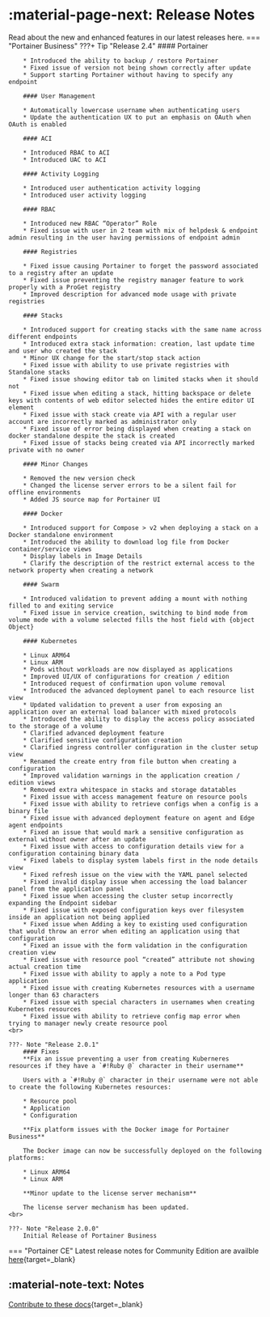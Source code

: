 # :material-page-next: Release Notes

Read about the new and enhanced features in our latest releases here.
=== "Portainer Business"
    ???+ Tip "Release 2.4"
        #### Portainer
        
        * Introduced the ability to backup / restore Portainer
        * Fixed issue of version not being shown correctly after update
        * Support starting Portainer without having to specify any endpoint

        #### User Management

        * Automatically lowercase username when authenticating users
        * Update the authentication UX to put an emphasis on OAuth when OAuth is enabled

        #### ACI

        * Introduced RBAC to ACI
        * Introduced UAC to ACI

        #### Activity Logging

        * Introduced user authentication activity logging
        * Introduced user activity logging

        #### RBAC

        * Introduced new RBAC “Operator” Role
        * Fixed issue with user in 2 team with mix of helpdesk & endpoint admin resulting in the user having permissions of endpoint admin

        #### Registries

        * Fixed issue causing Portainer to forget the password associated to a registry after an update
        * Fixed issue preventing the registry manager feature to work properly with a ProGet registry
        * Improved description for advanced mode usage with private registries

        #### Stacks
    
        * Introduced support for creating stacks with the same name across different endpoints
        * Introduced extra stack information: creation, last update time and user who created the stack
        * Minor UX change for the start/stop stack action
        * Fixed issue with ability to use private registries with Standalone stacks
        * Fixed issue showing editor tab on limited stacks when it should not
        * Fixed issue when editing a stack, hitting backspace or delete keys with contents of web editor selected hides the entire editor UI element
        * Fixed issue with stack create via API with a regular user account are incorrectly marked as administrator only
        * Fixed issue of error being displayed when creating a stack on docker standalone despite the stack is created
        * Fixed issue of stacks being created via API incorrectly marked private with no owner

        #### Minor Changes

        * Removed the new version check  
        * Changed the license server errors to be a silent fail for offline environments
        * Added JS source map for Portainer UI

        #### Docker

        * Introduced support for Compose > v2 when deploying a stack on a Docker standalone environment
        * Introduced the ability to download log file from Docker container/service views
        * Display labels in Image Details
        * Clarify the description of the restrict external access to the network property when creating a network

        #### Swarm

        * Introduced validation to prevent adding a mount with nothing filled to and exiting service
        * Fixed issue in service creation, switching to bind mode from volume mode with a volume selected fills the host field with {object Object}

        #### Kubernetes

        * Linux ARM64
        * Linux ARM
        * Pods without workloads are now displayed as applications
        * Improved UI/UX of configurations for creation / edition
        * Introduced request of confirmation upon volume removal
        * Introduced the advanced deployment panel to each resource list view
        * Updated validation to prevent a user from exposing an application over an external load balancer with mixed protocols
        * Introduced the ability to display the access policy associated to the storage of a volume
        * Clarified advanced deployment feature
        * Clarified sensitive configuration creation
        * Clarified ingress controller configuration in the cluster setup view
        * Renamed the create entry from file button when creating a configuration
        * Improved validation warnings in the application creation / edition views
        * Removed extra whitespace in stacks and storage datatables
        * Fixed issue with access management feature on resource pools
        * Fixed issue with ability to retrieve configs when a config is a binary file
        * Fixed issue with advanced deployment feature on agent and Edge agent endpoints
        * Fixed an issue that would mark a sensitive configuration as external without owner after an update
        * Fixed issue with access to configuration details view for a configuration containing binary data
        * Fixed labels to display system labels first in the node details view
        * Fixed refresh issue on the view with the YAML panel selected
        * Fixed invalid display issue when accessing the load balancer panel from the application panel
        * Fixed issue when accessing the cluster setup incorrectly expanding the Endpoint sidebar
        * Fixed issue with exposed configuration keys over filesystem inside an application not being applied
        * Fixed issue when Adding a key to existing used configuration that would throw an error when editing an application using that configuration
        * Fixed an issue with the form validation in the configuration creation view
        * Fixed issue with resource pool “created” attribute not showing actual creation time
        * Fixed issue with ability to apply a note to a Pod type application
        * Fixed issue with creating Kubernetes resources with a username longer than 63 characters
        * Fixed issue with special characters in usernames when creating Kubernetes resources
        * Fixed issue with ability to retrieve config map error when trying to manager newly create resource pool
    <br>

    ???- Note "Release 2.0.1"
        #### Fixes
        **Fix an issue preventing a user from creating Kuberneres resources if they have a `#!Ruby @` character in their username**

        Users with a `#!Ruby @` character in their username were not able to create the following Kubernetes resources:

        * Resource pool
        * Application
        * Configuration

        **Fix platform issues with the Docker image for Portainer Business**

        The Docker image can now be successfully deployed on the following platforms:

        * Linux ARM64
        * Linux ARM

        **Minor update to the license server mechanism**
        
        The license server mechanism has been updated.
    <br>

    ???- Note "Release 2.0.0"
        Initial Release of Portainer Business

=== "Portainer CE"
    Latest release notes for Community Edition are availble [here](https://github.com/portainer/portainer/releases){target=_blank}
<br>

## :material-note-text: Notes

[Contribute to these docs](https://github.com/portainer/portainer-docs/blob/master/contributing.md){target=_blank}
